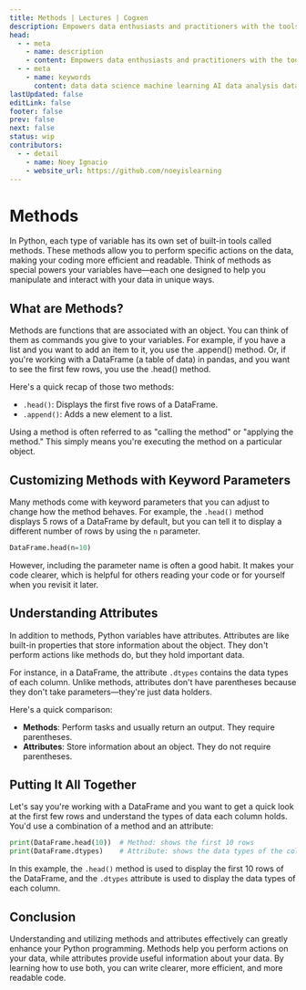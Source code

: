 ```yaml
---
title: Methods | Lectures | Cogxen
description: Empowers data enthusiasts and practitioners with the tools and knowledge to unlock the potential of data.
head:
  - - meta
    - name: description
    - content: Empowers data enthusiasts and practitioners with the tools and knowledge to unlock the potential of data.
  - - meta
    - name: keywords
      content: data data science machine learning AI data analysis data-driven data enthusiasts data practitioners
lastUpdated: false
editLink: false
footer: false
prev: false
next: false
status: wip
contributors:
  - - detail
    - name: Noey Ignacio
    - website_url: https://github.com/noeyislearning
---
```


# Methods

In Python, each type of variable has its own set of built-in tools called methods. These methods allow you to perform specific actions on the data, making your coding more efficient and readable. Think of methods as special powers your variables have—each one designed to help you manipulate and interact with your data in unique ways.

## What are Methods?

Methods are functions that are associated with an object. You can think of them as commands you give to your variables. For example, if you have a list and you want to add an item to it, you use the .append() method. Or, if you're working with a DataFrame (a table of data) in pandas, and you want to see the first few rows, you use the .head() method.

Here's a quick recap of those two methods:

- `.head()`: Displays the first five rows of a DataFrame.
- `.append()`: Adds a new element to a list.

Using a method is often referred to as "calling the method" or "applying the method." This simply means you're executing the method on a particular object.

## Customizing Methods with Keyword Parameters

Many methods come with keyword parameters that you can adjust to change how the method behaves. For example, the `.head()` method displays 5 rows of a DataFrame by default, but you can tell it to display a different number of rows by using the `n` parameter.

```python
DataFrame.head(n=10)
```

However, including the parameter name is often a good habit. It makes your code clearer, which is helpful for others reading your code or for yourself when you revisit it later.

## Understanding Attributes

In addition to methods, Python variables have attributes. Attributes are like built-in properties that store information about the object. They don't perform actions like methods do, but they hold important data.

For instance, in a DataFrame, the attribute `.dtypes` contains the data types of each column. Unlike methods, attributes don't have parentheses because they don't take parameters—they're just data holders.

Here's a quick comparison:

- **Methods**: Perform tasks and usually return an output. They require parentheses.
- **Attributes**: Store information about an object. They do not require parentheses.

## Putting It All Together

Let's say you're working with a DataFrame and you want to get a quick look at the first few rows and understand the types of data each column holds. You'd use a combination of a method and an attribute:

```python
print(DataFrame.head(10))  # Method: shows the first 10 rows
print(DataFrame.dtypes)    # Attribute: shows the data types of the columns
```

In this example, the `.head()` method is used to display the first 10 rows of the DataFrame, and the `.dtypes` attribute is used to display the data types of each column.

## Conclusion

Understanding and utilizing methods and attributes effectively can greatly enhance your Python programming. Methods help you perform actions on your data, while attributes provide useful information about your data. By learning how to use both, you can write clearer, more efficient, and more readable code.
